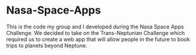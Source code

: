 # Nasa-Space-Apps
This is the code my group and I developed during the Nasa Space Apps Challenge. We decided to take on the Trans-Neptunian Challenge which required us to create a web app that will allow people in the future to book trips to planets beyond Neptune.
